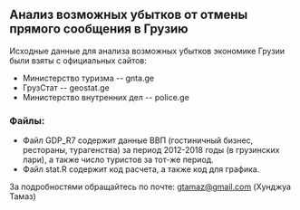 ## Анализ возможных убытков от отмены прямого сообщения в Грузию

Исходные данные для анализа возможных убытков экономике Грузии были взяты с официальных сайтов:
* Министерство туризма -- gnta.ge
* ГрузСтат -- geostat.ge
* Министерство внутренних дел -- police.ge
### Файлы:
* Файл GDP_R7 содержит данные ВВП (гостиничный бизнес, рестораны, турагенства) за период 2012-2018 годы (в грузинских лари), а также число туристов за тот-же период.
* Файл stat.R содержит код расчета, а также код для графика.

За подробностями обращайтесь по почте: gtamaz@gmail.com (Хунджуа Тамаз)
